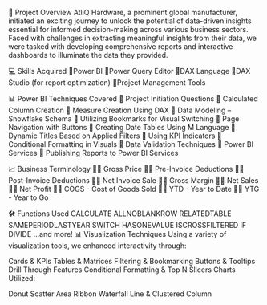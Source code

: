 🌟 Project Overview
AtliQ Hardware, a prominent global manufacturer, initiated an exciting journey to unlock the potential of data-driven insights essential for informed decision-making across various business sectors. Faced with challenges in extracting meaningful insights from their data, we were tasked with developing comprehensive reports and interactive dashboards to illuminate the data they provided.

💻 Skills Acquired
🔹Power BI
🔹Power Query Editor
🔹DAX Language
🔹DAX Studio (for report optimization)
🔹Project Management Tools

📊 Power BI Techniques Covered
🔹 Project Initiation Questions
🔹 Calculated Column Creation
🔹 Measure Creation Using DAX
🔹 Data Modeling – Snowflake Schema
🔹 Utilizing Bookmarks for Visual Switching
🔹 Page Navigation with Buttons
🔹 Creating Date Tables Using M Language
🔹 Dynamic Titles Based on Applied Filters
🔹 Using KPI Indicators
🔹 Conditional Formatting in Visuals
🔹 Data Validation Techniques
🔹 Power BI Services
🔹 Publishing Reports to Power BI Services

📈 Business Terminology
🔹✅ Gross Price
🔹✅ Pre-Invoice Deductions
🔹✅ Post-Invoice Deductions
🔹✅ Net Invoice Sale
🔹✅ Gross Margin
🔹✅ Net Sales
🔹✅ Net Profit
🔹✅ COGS - Cost of Goods Sold
🔹✅ YTD - Year to Date
🔹✅ YTG - Year to Go

🛠️ Functions Used
CALCULATE
ALLNOBLANKROW
RELATEDTABLE
SAMEPERIODLASTYEAR
SWITCH
HASONEVALUE
ISCROSSFILTERED
IF
DIVIDE
...and more!
📊 Visualization Techniques
Using a variety of visualization tools, we enhanced interactivity through:

Cards & KPIs
Tables & Matrices
Filtering & Bookmarking
Buttons & Tooltips
Drill Through Features
Conditional Formatting & Top N Slicers
Charts Utilized:

Donut
Scatter
Area
Ribbon
Waterfall
Line & Clustered Column
